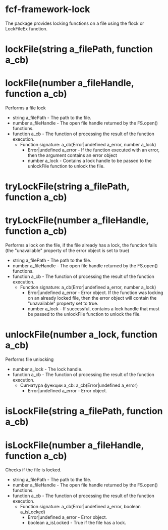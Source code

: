 # fcf-framework-lock

The package provides locking functions on a file using the flock or LockFileEx function.

# lockFile(string a_filePath, function a_cb)
# lockFile(number a_fileHandle, function a_cb)
Performs a file lock
- string a_filePath - The path to the file.
- number a_fileHandle - The open file handle returned by the FS.open() functions.
- function a_cb - The function of processing the result of the function execution.
    - Function signature: a_cb(Error|undefined a_error, number a_lock)
        - Error|undefined a_error - If the function executed with an error, then the argument contains an error object
        - number a_lock - Contains a lock handle to be passed to the unlockFile function to unlock the file.

# tryLockFile(string a_filePath, function a_cb)
# tryLockFile(number a_fileHandle, function a_cb)
Performs a lock on the file, if the file already has a lock, the function fails (the "unavailable" property of the error object is set to true)
- string a_filePath - The path to the file.
- number a_fileHandle - The open file handle returned by the FS.open() functions.
- function a_cb - The function of processing the result of the function execution.
    - Function signature: a_cb(Error|undefined a_error, number a_lock)
        - Error|undefined a_error - Error object. If the function was locking on an already locked file, then the error object will contain the "unavailable" property set to true.
        - number a_lock - If successful, contains a lock handle that must be passed to the unlockFile function to unlock the file.

# unlockFile(number a_lock, function a_cb)
Performs file unlocking
- number a_lock - The lock handle.
- function a_cb - The function of processing the result of the function execution.
    - Сигнатура функции a_cb: a_cb(Error|undefined a_error)
        - Error|undefined a_error - Error object.

# isLockFile(string a_filePath, function a_cb)
# isLockFile(number a_fileHandle, function a_cb)
Checks if the file is locked.
- string a_filePath - The path to the file.
- number a_fileHandle - The open file handle returned by the FS.open() functions.
- function a_cb - The function of processing the result of the function execution.
    - Function signature: a_cb(Error|undefined a_error, boolean a_isLocked)
        - Error|undefined a_error - Error object.
        - boolean a_isLocked - True if the file has a lock.
